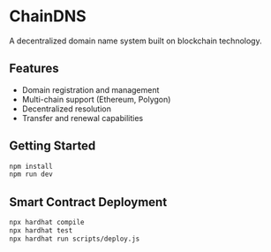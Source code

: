 # ChainDNS

A decentralized domain name system built on blockchain technology.

## Features

- Domain registration and management
- Multi-chain support (Ethereum, Polygon)
- Decentralized resolution
- Transfer and renewal capabilities

## Getting Started

```bash
npm install
npm run dev
```

## Smart Contract Deployment

```bash
npx hardhat compile
npx hardhat test
npx hardhat run scripts/deploy.js
```